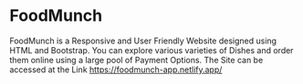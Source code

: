 # FoodMunch
FoodMunch is a Responsive and User Friendly Website designed using HTML and Bootstrap. You can explore various varieties of Dishes and order them online using a large pool of Payment Options.
The Site can be accessed at the Link https://foodmunch-app.netlify.app/
